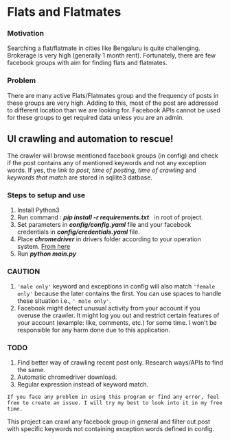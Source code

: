# Flats and Flatmates

### Motivation

Searching a flat/flatmate in cities like Bengaluru is quite challenging. Brokerage is very high (generally 1 month rent). Fortunately, there are few facebook groups with aim for finding flats and flatmates. 

### Problem

There are many active Flats/Flatmates group and the frequency of posts in these groups are very high. Adding to this, most of the post are addressed to different location than we are looking for. Facebook APIs cannot be used for these groups to get required data unless you are an admin.

## UI crawling and automation to rescue!
The crawler will browse mentioned facebook groups (in config) and check if the post contains any of mentioned keywords and not any exception words. If yes, the *link to post*, *time of posting*, *time of crawling* and *keywords that match* are stored in sqllite3 datbase.

### Steps to setup and use
1. Install Python3
2. Run command : ***pip install -r requirements.txt***  &nbsp; in root of project.
3. Set parameters in ***config/config.yaml*** file and your facebook credentials in ***config/credentials.yaml*** file.
4. Place ***chromedriver*** in drivers folder according to your operation system. [From here](http://chromedriver.chromium.org/downloads)
5. Run ***python main.py***

### CAUTION
1. ```'male only'``` keyword and exceptions in config will also match ```'female only'``` because the later contains the first.
   You can use spaces to handle these situation i.e., ```' male only'```.
2. Facebook might detect unusual activity from your account if you overuse the crawler. 
   It might log you out and restrict certain features of your account (example: like, comments, etc.) for some time. 
   I won't be responsible for any harm done due to this application.  

### TODO
1. Find better way of crawling recent post only. Research ways/APIs to find the same.
2. Automatic chromedriver download.
3. Regular expression instead of keyword match.

```
If you face any problem in using this program or find any error, feel free to create an issue. I will try my best to look into it in my free time.
```

This project can crawl any facebook group in general and filter out post with specific keywords not containing exception words defined in config.
